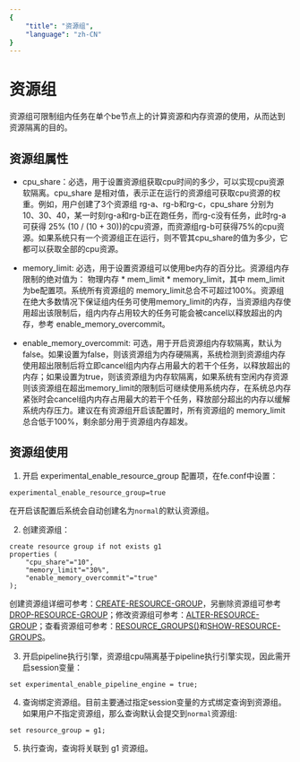 ```yaml
---
{
    "title": "资源组",
    "language": "zh-CN"
}
---
```


<!--
Licensed to the Apache Software Foundation (ASF) under one
or more contributor license agreements.  See the NOTICE file
distributed with this work for additional information
regarding copyright ownership.  The ASF licenses this file
to you under the Apache License, Version 2.0 (the
"License"); you may not use this file except in compliance
with the License.  You may obtain a copy of the License at

  http://www.apache.org/licenses/LICENSE-2.0

Unless required by applicable law or agreed to in writing,
software distributed under the License is distributed on an
"AS IS" BASIS, WITHOUT WARRANTIES OR CONDITIONS OF ANY
KIND, either express or implied.  See the License for the
specific language governing permissions and limitations
under the License.
-->

# 资源组

<version since="dev"></version>

资源组可限制组内任务在单个be节点上的计算资源和内存资源的使用，从而达到资源隔离的目的。

## 资源组属性

* cpu_share：必选，用于设置资源组获取cpu时间的多少，可以实现cpu资源软隔离。cpu_share 是相对值，表示正在运行的资源组可获取cpu资源的权重。例如，用户创建了3个资源组 rg-a、rg-b和rg-c，cpu_share 分别为 10、30、40，某一时刻rg-a和rg-b正在跑任务，而rg-c没有任务，此时rg-a可获得 25% (10 / (10 + 30))的cpu资源，而资源组rg-b可获得75%的cpu资源。如果系统只有一个资源组正在运行，则不管其cpu_share的值为多少，它都可以获取全部的cpu资源。

* memory_limit: 必选，用于设置资源组可以使用be内存的百分比。资源组内存限制的绝对值为： 物理内存 * mem_limit * memory_limit，其中 mem_limit 为be配置项。系统所有资源组的 memory_limit总合不可超过100%。资源组在绝大多数情况下保证组内任务可使用memory_limit的内存，当资源组内存使用超出该限制后，组内内存占用较大的任务可能会被cancel以释放超出的内存，参考 enable_memory_overcommit。

* enable_memory_overcommit: 可选，用于开启资源组内存软隔离，默认为false。如果设置为false，则该资源组为内存硬隔离，系统检测到资源组内存使用超出限制后将立即cancel组内内存占用最大的若干个任务，以释放超出的内存；如果设置为true，则该资源组为内存软隔离，如果系统有空闲内存资源则该资源组在超出memory_limit的限制后可继续使用系统内存，在系统总内存紧张时会cancel组内内存占用最大的若干个任务，释放部分超出的内存以缓解系统内存压力。建议在有资源组开启该配置时，所有资源组的 memory_limit 总合低于100%，剩余部分用于资源组内存超发。

## 资源组使用

1. 开启 experimental_enable_resource_group 配置项，在fe.conf中设置：
```
experimental_enable_resource_group=true
```
在开启该配置后系统会自动创建名为`normal`的默认资源组。

2. 创建资源组：
```
create resource group if not exists g1
properties (
    "cpu_share"="10",
    "memory_limit"="30%",
    "enable_memory_overcommit"="true"
);
```
创建资源组详细可参考：[CREATE-RESOURCE-GROUP](../sql-manual/sql-reference/Data-Definition-Statements/Create/CREATE-RESOURCE-GROUP.md)，另删除资源组可参考[DROP-RESOURCE-GROUP](../sql-manual/sql-reference/Data-Definition-Statements/Drop/DROP-RESOURCE-GROUP.md)；修改资源组可参考：[ALTER-RESOURCE-GROUP](../sql-manual/sql-reference/Data-Definition-Statements/Alter/ALTER-RESOURCE-GROUP.md)；查看资源组可参考：[RESOURCE_GROUPS()](../sql-manual/sql-functions/table-functions/resource-group.md)和[SHOW-RESOURCE-GROUPS](../sql-manual/sql-reference/Show-Statements/SHOW-RESOURCE-GROUPS.md)。

3. 开启pipeline执行引擎，资源组cpu隔离基于pipeline执行引擎实现，因此需开启session变量：
```
set experimental_enable_pipeline_engine = true;
```

4. 查询绑定资源组。目前主要通过指定session变量的方式绑定查询到资源组。如果用户不指定资源组，那么查询默认会提交到`normal`资源组:
```
set resource_group = g1;
```

5. 执行查询，查询将关联到 g1 资源组。
